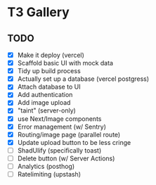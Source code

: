 # T3 Gallery

## TODO

- [x] Make it deploy (vercel)
- [x] Scaffold basic UI with mock data
- [x] Tidy up build process
- [x] Actually set up a database (vercel postgress)
- [x] Attach database to UI
- [x] Add authentication
- [x] Add image upload
- [x] "taint" (server-only)
- [x] use Next/Image components
- [x] Error management (w/ Sentry)
- [x] Routing/image page (parallel route)
- [x] Update upload button to be less cringe
- [ ] ShadUIify (specifically toast)
- [ ] Delete button (w/ Server Actions)
- [ ] Analytics (posthog)
- [ ] Ratelimiting (upstash)
